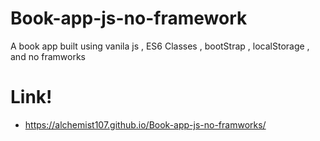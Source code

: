 # Book-app-js-no-framework
A book app built using vanila js , ES6 Classes , bootStrap , localStorage ,   and no framworks 

# Link!

  - https://alchemist107.github.io/Book-app-js-no-framworks/
